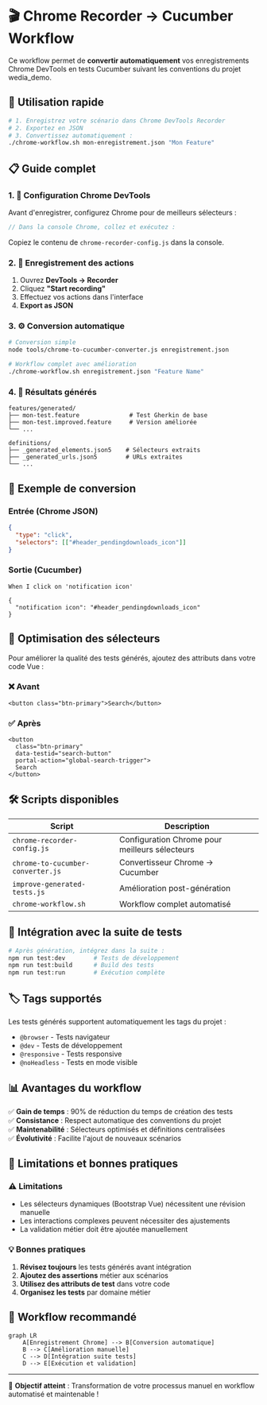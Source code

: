 # 🎬 Chrome Recorder → Cucumber Workflow

Ce workflow permet de **convertir automatiquement** vos enregistrements Chrome DevTools en tests Cucumber suivant les conventions du projet wedia_demo.

## 🚀 Utilisation rapide

```bash
# 1. Enregistrez votre scénario dans Chrome DevTools Recorder
# 2. Exportez en JSON
# 3. Convertissez automatiquement :
./chrome-workflow.sh mon-enregistrement.json "Mon Feature"
```

## 📋 Guide complet

### 1. 🔧 Configuration Chrome DevTools

Avant d'enregistrer, configurez Chrome pour de meilleurs sélecteurs :

```javascript
// Dans la console Chrome, collez et exécutez :
```

Copiez le contenu de `chrome-recorder-config.js` dans la console.

### 2. 🎥 Enregistrement des actions

1. Ouvrez **DevTools → Recorder**
2. Cliquez **"Start recording"**
3. Effectuez vos actions dans l'interface
4. **Export as JSON**

### 3. ⚙️ Conversion automatique

```bash
# Conversion simple
node tools/chrome-to-cucumber-converter.js enregistrement.json

# Workflow complet avec amélioration
./chrome-workflow.sh enregistrement.json "Feature Name"
```

### 4. 📁 Résultats générés

```
features/generated/
├── mon-test.feature              # Test Gherkin de base
├── mon-test.improved.feature     # Version améliorée
└── ...

definitions/
├── _generated_elements.json5    # Sélecteurs extraits
├── _generated_urls.json5        # URLs extraites
└── ...
```

## 🎯 Exemple de conversion

### Entrée (Chrome JSON)
```json
{
  "type": "click",
  "selectors": [["#header_pendingdownloads_icon"]]
}
```

### Sortie (Cucumber)
```gherkin
When I click on 'notification icon'
```

```json5
{
  "notification icon": "#header_pendingdownloads_icon"
}
```

## 🔧 Optimisation des sélecteurs

Pour améliorer la qualité des tests générés, ajoutez des attributs dans votre code Vue :

### ❌ Avant
```vue
<button class="btn-primary">Search</button>
```

### ✅ Après  
```vue
<button 
  class="btn-primary"
  data-testid="search-button"
  portal-action="global-search-trigger">
  Search
</button>
```

## 🛠️ Scripts disponibles

| Script | Description |
|--------|-------------|
| `chrome-recorder-config.js` | Configuration Chrome pour meilleurs sélecteurs |
| `chrome-to-cucumber-converter.js` | Convertisseur Chrome → Cucumber |
| `improve-generated-tests.js` | Amélioration post-génération |
| `chrome-workflow.sh` | Workflow complet automatisé |

## 🎪 Intégration avec la suite de tests

```bash
# Après génération, intégrez dans la suite :
npm run test:dev        # Tests de développement
npm run test:build      # Build des tests
npm run test:run        # Exécution complète
```

## 🏷️ Tags supportés

Les tests générés supportent automatiquement les tags du projet :

- `@browser` - Tests navigateur
- `@dev` - Tests de développement  
- `@responsive` - Tests responsive
- `@noHeadless` - Tests en mode visible

## 📊 Avantages du workflow

✅ **Gain de temps** : 90% de réduction du temps de création des tests  
✅ **Consistance** : Respect automatique des conventions du projet  
✅ **Maintenabilité** : Sélecteurs optimisés et définitions centralisées  
✅ **Évolutivité** : Facilite l'ajout de nouveaux scénarios  

## 🚨 Limitations et bonnes pratiques

### ⚠️ Limitations
- Les sélecteurs dynamiques (Bootstrap Vue) nécessitent une révision manuelle
- Les interactions complexes peuvent nécessiter des ajustements
- La validation métier doit être ajoutée manuellement

### 💡 Bonnes pratiques
1. **Révisez toujours** les tests générés avant intégration
2. **Ajoutez des assertions** métier aux scénarios
3. **Utilisez des attributs de test** dans votre code
4. **Organisez les tests** par domaine métier

## 🔄 Workflow recommandé

```mermaid
graph LR
    A[Enregistrement Chrome] --> B[Conversion automatique]
    B --> C[Amélioration manuelle]
    C --> D[Intégration suite tests]
    D --> E[Exécution et validation]
```

---

🎯 **Objectif atteint** : Transformation de votre processus manuel en workflow automatisé et maintenable !
